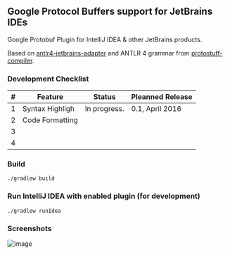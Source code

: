## Google Protocol Buffers support for JetBrains IDEs

Google Protobuf Plugin for IntelliJ IDEA & other JetBrains products.

Based on [antlr4-jetbrains-adapter](https://github.com/antlr/jetbrains/) and ANTLR 4 grammar from [protostuff-compiler](https://github.com/protostuff/protostuff-compiler/tree/master/protostuff-parser/src/main/antlr4/io/protostuff/compiler/parser).

### Development Checklist

| #  | Feature                                       | Status        | Pleanned Release |
|----|-----------------------------------------------|---------------|------------------|
| 1  | Syntax Highligh                               | In progress.  | 0.1, April 2016  |
| 2  | Code Formatting                               |               |                  |
| 3  |                                               |               |                  |
| 4  |                                               |               |                  |

### Build

```
./gradlew build
```

### Run IntelliJ IDEA with enabled plugin (for development)

```
./gradlew runIdea
```

### Screenshots

![image](https://cloud.githubusercontent.com/assets/4040120/14066979/0e94a4b6-f462-11e5-90ca-27e12a198169.png)
